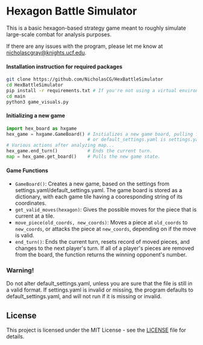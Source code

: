 # Hexagon Battle Simulator

This is a basic hexagon-based strategy game meant to
roughly simulate large-scale combat for analysis purposes.

If there are any issues with the program, please let me know at [nicholascgray@knights.ucf.edu](mailto:nicholascgray@knights.ucf.edu).

#### Installation instruction for required packages

```bash
git clone https://github.com/NicholasCG/HexBattleSimulator
cd HexBattleSimulator
pip install -r requirements.txt # If you're not using a virtual environment, you might need to use sudo.
cd main
python3 game_visuals.py
```

#### Initializing a new game

```python
import hex_board as hxgame
hex_game = hxgame.GameBoard() # Initializes a new game board, pulling from settings.yaml,
                              # or default_settings.yaml is settings.yaml is missing.
# Various actions after analyzing map...
hex_game.end_turn()           # Ends the current turn.
map = hex_game.get_board()    # Pulls the new game state.
```

#### Game Functions

- `GameBoard()`: Creates a new game, based on the settings from settings.yaml/default_settings.yaml. The game board is stored as a dictionary, with each game tile having a cooresponding string of its coordinates.
- `get_valid_moves(hexagon)`: Gives the possible moves for the piece that is current at a tile.
- `move_piece(old_coords, new_coords)`: Moves a piece at `old_coords` to `new_coords`, or attacks the piece at `new_coords`, depending on if the move is valid.
- `end_turn()`: Ends the current turn, resets record of moved pieces, and changes to the next player's turn. If all of a player's pieces are removed from the board, the function returns the winning opponent's number.

### Warning!
Do not alter default_settings.yaml, unless you are sure that the file is still in a valid format.
If settings.yaml is invalid or missing, the program defaults to default_settings.yaml, and will
not run if it is missing or invalid.

## License

This project is licensed under the MIT License - see the [LICENSE](LICENSE) file for details.

